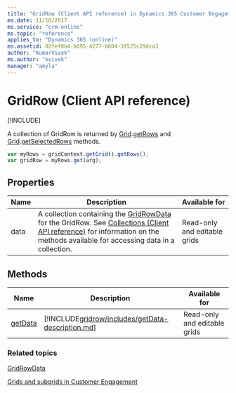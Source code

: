 ```yaml
---
title: "GridRow (Client API reference) in Dynamics 365 Customer Engagement| MicrosoftDocs"
ms.date: 11/10/2017
ms.service: "crm-online"
ms.topic: "reference"
applies_to: "Dynamics 365 (online)"
ms.assetid: 02fef0b4-b895-4277-b604-3f525c29dca3
author: "KumarVivek"
ms.author: "kvivek"
manager: "amyla"
---
```

# GridRow (Client API reference)

[!INCLUDE[](../../../../includes/cc_applies_to_update_9_0_0.md)]

A collection of GridRow is returned by [Grid](grid.md).[getRows](grid/getRows.md) and [Grid](grid.md).[getSelectedRows](grid/getSelectedRows.md) methods.

```JavaScript
var myRows = gridContext.getGrid().getRows();
var gridRow = myRows.get(arg);
```

## Properties

|Name|Description|Available for|
|--|--|--|
|data|A collection containing the [GridRowData](gridrowdata.md) for the GridRow. See [Collections (Client API reference)](../collections.md) for information on the methods available for accessing data in a collection.|Read-only and editable grids|


## Methods

|             Name              |                                         Description                                          |        Available for         |
|-------------------------------|----------------------------------------------------------------------------------------------|------------------------------|
| [getData](gridrow/getData.md) | [!INCLUDE[gridrow/includes/getData-description.md](gridrow/includes/getData-description.md)] | Read-only and editable grids |

### Related topics

[GridRowData](gridrowdata.md)

[Grids and subgrids in Customer Engagement](../grids.md)


